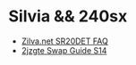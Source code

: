 # Silvia && 240sx

- [Zilva.net SR20DET FAQ](http://zilvia.net/f/showthread.php?t=62607)
- [2jzgte Swap Guide S14](http://my.prostreetonline.com/2014/07/28/how-to-swap-a-2jzgte-in-a-240sx/)
